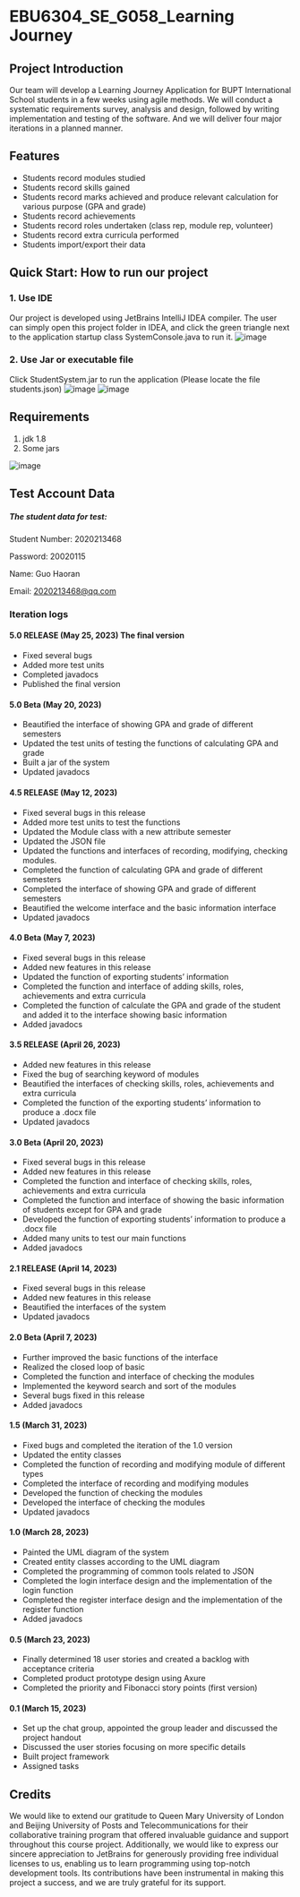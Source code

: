 # EBU6304_SE_G058_Learning Journey


## Project Introduction
Our team will develop a Learning Journey Application for BUPT International School students in a few weeks using agile methods. We will conduct a systematic requirements survey, analysis and design, followed by writing implementation and testing of the software. And we will deliver four major iterations in a planned manner.

## Features
- Students record modules studied
- Students record skills gained
- Students record marks achieved and produce relevant calculation for various purpose (GPA and grade)
- Students record achievements
- Students record roles undertaken (class rep, module rep, volunteer)
- Students record extra curricula performed
- Students import/export their data

## Quick Start: How to run our project
### 1. Use IDE
Our project is developed using JetBrains IntelliJ IDEA compiler. The user can simply open this project folder in IDEA, and click the green triangle next to the application startup class SystemConsole.java to run it.
![image](https://github.com/Chenhanne/Learning_journey/assets/116365899/250fc16d-c3a8-4a44-a61d-02ad2c27e0c3)


### 2. Use Jar or executable file
Click StudentSystem.jar to run the application (Please locate the file students.json)
![image](https://github.com/Chenhanne/Learning_journey/assets/116365899/d08b1cea-63b7-464f-89c4-f80d81805b09)
![image](https://github.com/Chenhanne/Learning_journey/assets/116365899/c1a7925c-3e16-4bdd-9ab2-377aef590da2)


## Requirements
1. jdk 1.8
2. Some jars

![image](https://github.com/Chenhanne/Learning_journey/assets/116365899/602bd56b-b3ff-4228-8d1b-01dc16b11280)


## Test Account Data
##### The student data for test:

Student Number: 2020213468

Password: 20020115

Name: Guo Haoran

Email: 2020213468@qq.com

### Iteration logs
#### 5.0 RELEASE (May 25, 2023) The final version
- Fixed several bugs
- Added more test units
- Completed javadocs
- Published the final version
#### 5.0 Beta (May 20, 2023)
- Beautified the interface of showing GPA and grade of different semesters
- Updated the test units of testing the functions of calculating GPA and grade
- Built a jar of the system 
- Updated javadocs
#### 4.5 RELEASE (May 12, 2023)
- Fixed several bugs in this release
- Added more test units to test the functions
- Updated the Module class with a new attribute semester
- Updated the JSON file
- Updated the functions and interfaces of recording, modifying, checking modules.
- Completed the function of calculating GPA and grade of different semesters 
- Completed the interface of showing GPA and grade of different semesters
- Beautified the welcome interface and the basic information interface
- Updated javadocs
#### 4.0 Beta (May 7, 2023)
- Fixed several bugs in this release
- Added new features in this release
- Updated the function of exporting students’ information
- Completed the function and interface of adding skills, roles, achievements and extra curricula
- Completed the function of calculate the GPA and grade of the student and added it to the interface showing basic information
- Added javadocs
#### 3.5 RELEASE (April 26, 2023)
- Added new features in this release
- Fixed the bug of searching keyword of modules 
- Beautified the interfaces of checking skills, roles, achievements and extra curricula
- Completed the function of the exporting students’ information to produce a .docx file
- Updated javadocs
#### 3.0 Beta (April 20, 2023)
- Fixed several bugs in this release
- Added new features in this release
- Completed the function and interface of checking skills, roles, achievements and extra curricula
- Completed the function and interface of showing the basic information of students except for GPA and grade
- Developed the function of exporting students’ information to produce a .docx file
- Added many units to test our main functions 
- Added javadocs
#### 2.1 RELEASE (April 14, 2023)
- Fixed several bugs in this release
- Added new features in this release
- Beautified the interfaces of the system
- Updated javadocs
#### 2.0 Beta (April 7, 2023)
- Further improved the basic functions of the interface
- Realized the closed loop of basic
- Completed the function and interface of checking the modules
- Implemented the keyword search and sort of the modules
- Several bugs fixed in this release
- Added javadocs
#### 1.5 (March 31, 2023)
- Fixed bugs and completed the iteration of the 1.0 version
- Updated the entity classes
- Completed the function of recording and modifying module of different types
- Completed the interface of recording and modifying modules
- Developed the function of checking the modules
- Developed the interface of checking the modules
- Updated javadocs
#### 1.0 (March 28, 2023)
- Painted the UML diagram of the system
- Created entity classes according to the UML diagram
- Completed the programming of common tools related to JSON
- Completed the login interface design and the implementation of the login function
- Completed the register interface design and the implementation of the register function
- Added javadocs
#### 0.5 (March 23, 2023)
- Finally determined 18 user stories and created a backlog with acceptance criteria
- Completed product prototype design using Axure
- Completed the priority and Fibonacci story points (first version)
#### 0.1 (March 15, 2023)
- Set up the chat group, appointed the group leader and discussed the project handout
- Discussed the user stories focusing on more specific details
- Built project framework
- Assigned tasks

## Credits
We would like to extend our gratitude to Queen Mary University of London and Beijing University of Posts and Telecommunications for their collaborative training program that offered invaluable guidance and support throughout this course project. 
Additionally, we would like to express our sincere appreciation to JetBrains for generously providing free individual licenses to us, enabling us to learn programming using top-notch development tools. Its contributions have been instrumental in making this project a success, and we are truly grateful for its support.
